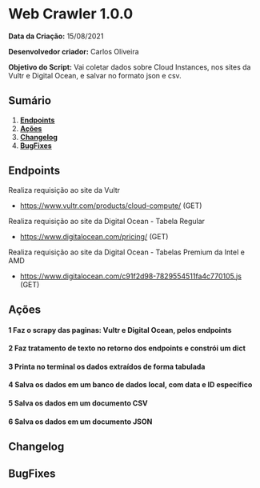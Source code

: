# Web Crawler 1.0.0

**Data da Criação:**
15/08/2021

**Desenvolvedor criador:**
Carlos Oliveira

**Objetivo do Script:**
Vai coletar dados sobre Cloud Instances, nos sites da Vultr e Digital Ocean, e salvar no formato json e csv.

## Sumário

1. **[Endpoints](#Endpoints)** 
2. **[Ações](#Ações)** 
3. **[Changelog](#Changelog)**
4. **[BugFixes](#BugFixes)**

## Endpoints
Realiza requisição ao site da Vultr
* https://www.vultr.com/products/cloud-compute/ (GET)

Realiza requisição ao site da Digital Ocean - Tabela Regular
* https://www.digitalocean.com/pricing/ (GET)

Realiza requisição ao site da Digital Ocean - Tabelas Premium da Intel e AMD
* https://www.digitalocean.com/c91f2d98-7829554511fa4c770105.js (GET)

## Ações
#### 1 Faz o scrapy das paginas: Vultr e Digital Ocean, pelos endpoints
#### 2 Faz tratamento de texto no retorno dos endpoints e constrói um dict
#### 3 Printa no terminal os dados extraídos de forma tabulada
#### 4 Salva os dados em um banco de dados local, com data e ID específico
#### 5 Salva os dados em um documento CSV
#### 6 Salva os dados em um documento JSON

## Changelog

## BugFixes

